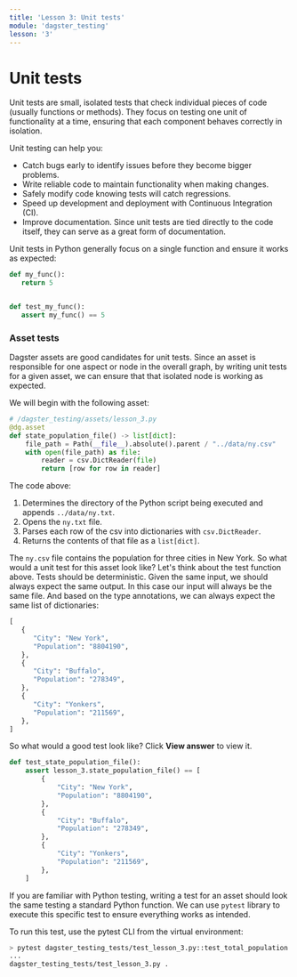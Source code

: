 ```yaml
---
title: 'Lesson 3: Unit tests'
module: 'dagster_testing'
lesson: '3'
---
```


# Unit tests

Unit tests are small, isolated tests that check individual pieces of code (usually functions or methods). They focus on testing one unit of functionality at a time, ensuring that each component behaves correctly in isolation.

Unit testing can help you:

* Catch bugs early to identify issues before they become bigger problems.
* Write reliable code to maintain functionality when making changes.
* Safely modify code knowing tests will catch regressions.
* Speed up development and deployment with Continuous Integration (CI).
* Improve documentation. Since unit tests are tied directly to the code itself, they can serve as a great form of documentation.

Unit tests in Python generally focus on a single function and ensure it works as expected:

```python
def my_func():
   return 5


def test_my_func():
   assert my_func() == 5
```

### Asset tests

Dagster assets are good candidates for unit tests. Since an asset is responsible for one aspect or node in the overall graph, by writing unit tests for a given asset, we can ensure that that isolated node is working as expected.

We will begin with the following asset:

```python
# /dagster_testing/assets/lesson_3.py
@dg.asset
def state_population_file() -> list[dict]:
    file_path = Path(__file__).absolute().parent / "../data/ny.csv"
    with open(file_path) as file:
        reader = csv.DictReader(file)
        return [row for row in reader]
```

The code above:

1. Determines the directory of the Python script being executed and appends `../data/ny.txt`.
2. Opens the `ny.txt` file.
3. Parses each row of the csv into dictionaries with `csv.DictReader`.
4. Returns the contents of that file as a `list[dict]`.

The `ny.csv` file contains the population for three cities in New York. So what would a unit test for this asset look like? Let's think about the test function above. Tests should be deterministic. Given the same input, we should always expect the same output. In this case our input will always be the same file. And based on the type annotations, we can always expect the same list of dictionaries:

```python
[
   {
      "City": "New York",
      "Population": "8804190",
   },
   {
      "City": "Buffalo",
      "Population": "278349",
   },
   {
      "City": "Yonkers",
      "Population": "211569",
   },
]
```

So what would a good test look like? Click **View answer** to view it.

```python {% obfuscated="true" %}
def test_state_population_file():
    assert lesson_3.state_population_file() == [
        {
            "City": "New York",
            "Population": "8804190",
        },
        {
            "City": "Buffalo",
            "Population": "278349",
        },
        {
            "City": "Yonkers",
            "Population": "211569",
        },
    ]
```

If you are familiar with Python testing, writing a test for an asset should look the same testing a standard Python function. We can use `pytest` library to execute this specific test to ensure everything works as intended.

To run this test, use the pytest CLI from the virtual environment:

```bash
> pytest dagster_testing_tests/test_lesson_3.py::test_total_population
...
dagster_testing_tests/test_lesson_3.py .                                                          [100%]
```